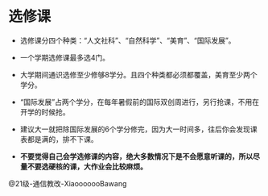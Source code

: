 # 选修课

- 选修课分四个种类：“人文社科”、“自然科学”、“美育”、“国际发展”。

- 一个学期选修课最多选4门。

- 大学期间通识选修至少修够8学分。且四个种类都必须都覆盖，美育至少两个学分。
- “国际发展”占两个学分，在每年暑假前的国际双创周进行，另行抢课，不用在开学的时候抢。
- 建议大一就把除国际发展的6个学分修完，因为大一时间多，往后你会发现课表都是满的，排不下课。
- **不要觉得自己会学选修课的内容，绝大多数情况下是不会愿意听课的，所以尽量不要选硬核的课，大作业会比较麻烦。**

@21级-通信教改-XiaooooooBawang

